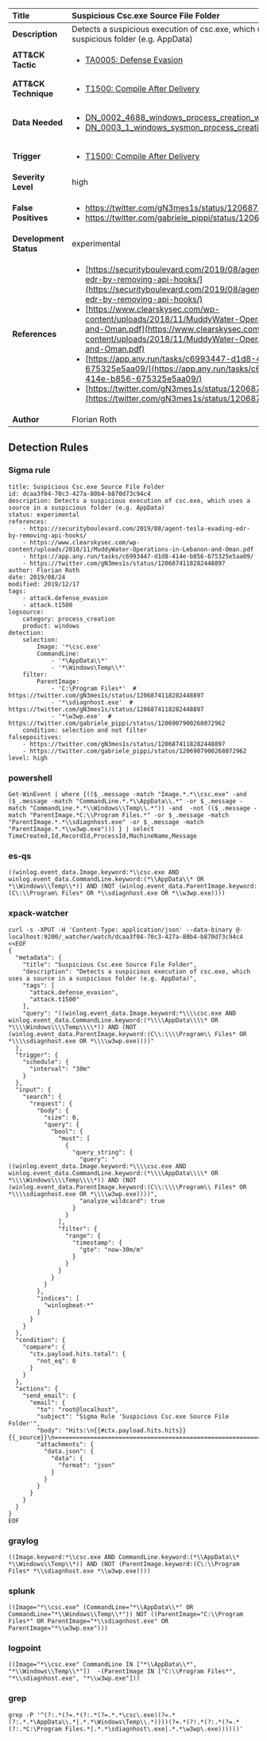 | Title                    | Suspicious Csc.exe Source File Folder       |
|:-------------------------|:------------------|
| **Description**          | Detects a suspicious execution of csc.exe, which uses a source in a suspicious folder (e.g. AppData) |
| **ATT&amp;CK Tactic**    |  <ul><li>[TA0005: Defense Evasion](https://attack.mitre.org/tactics/TA0005)</li></ul>  |
| **ATT&amp;CK Technique** | <ul><li>[T1500: Compile After Delivery](https://attack.mitre.org/techniques/T1500)</li></ul>  |
| **Data Needed**          | <ul><li>[DN_0002_4688_windows_process_creation_with_commandline](../Data_Needed/DN_0002_4688_windows_process_creation_with_commandline.md)</li><li>[DN_0003_1_windows_sysmon_process_creation](../Data_Needed/DN_0003_1_windows_sysmon_process_creation.md)</li></ul>  |
| **Trigger**              | <ul><li>[T1500: Compile After Delivery](../Triggers/T1500.md)</li></ul>  |
| **Severity Level**       | high |
| **False Positives**      | <ul><li>https://twitter.com/gN3mes1s/status/1206874118282448897</li><li>https://twitter.com/gabriele_pippi/status/1206907900268072962</li></ul>  |
| **Development Status**   | experimental |
| **References**           | <ul><li>[https://securityboulevard.com/2019/08/agent-tesla-evading-edr-by-removing-api-hooks/](https://securityboulevard.com/2019/08/agent-tesla-evading-edr-by-removing-api-hooks/)</li><li>[https://www.clearskysec.com/wp-content/uploads/2018/11/MuddyWater-Operations-in-Lebanon-and-Oman.pdf](https://www.clearskysec.com/wp-content/uploads/2018/11/MuddyWater-Operations-in-Lebanon-and-Oman.pdf)</li><li>[https://app.any.run/tasks/c6993447-d1d8-414e-b856-675325e5aa09/](https://app.any.run/tasks/c6993447-d1d8-414e-b856-675325e5aa09/)</li><li>[https://twitter.com/gN3mes1s/status/1206874118282448897](https://twitter.com/gN3mes1s/status/1206874118282448897)</li></ul>  |
| **Author**               | Florian Roth |


## Detection Rules

### Sigma rule

```
title: Suspicious Csc.exe Source File Folder
id: dcaa3f04-70c3-427a-80b4-b870d73c94c4
description: Detects a suspicious execution of csc.exe, which uses a source in a suspicious folder (e.g. AppData)
status: experimental
references:
    - https://securityboulevard.com/2019/08/agent-tesla-evading-edr-by-removing-api-hooks/
    - https://www.clearskysec.com/wp-content/uploads/2018/11/MuddyWater-Operations-in-Lebanon-and-Oman.pdf
    - https://app.any.run/tasks/c6993447-d1d8-414e-b856-675325e5aa09/
    - https://twitter.com/gN3mes1s/status/1206874118282448897
author: Florian Roth
date: 2019/08/24
modified: 2019/12/17
tags:
    - attack.defense_evasion
    - attack.t1500
logsource:
    category: process_creation
    product: windows
detection:
    selection:
        Image: '*\csc.exe'
        CommandLine: 
            - '*\AppData\\*'
            - '*\Windows\Temp\\*'
    filter:
        ParentImage: 
            - 'C:\Program Files*'  # https://twitter.com/gN3mes1s/status/1206874118282448897
            - '*\sdiagnhost.exe'  # https://twitter.com/gN3mes1s/status/1206874118282448897
            - '*\w3wp.exe'  # https://twitter.com/gabriele_pippi/status/1206907900268072962
    condition: selection and not filter
falsepositives:
    - https://twitter.com/gN3mes1s/status/1206874118282448897
    - https://twitter.com/gabriele_pippi/status/1206907900268072962
level: high

```





### powershell
    
```
Get-WinEvent | where {(($_.message -match "Image.*.*\\csc.exe" -and ($_.message -match "CommandLine.*.*\\AppData\\.*" -or $_.message -match "CommandLine.*.*\\Windows\\Temp\\.*")) -and  -not (($_.message -match "ParentImage.*C:\\Program Files.*" -or $_.message -match "ParentImage.*.*\\sdiagnhost.exe" -or $_.message -match "ParentImage.*.*\\w3wp.exe"))) } | select TimeCreated,Id,RecordId,ProcessId,MachineName,Message
```


### es-qs
    
```
((winlog.event_data.Image.keyword:*\\csc.exe AND winlog.event_data.CommandLine.keyword:(*\\AppData\\* OR *\\Windows\\Temp\\*)) AND (NOT (winlog.event_data.ParentImage.keyword:(C\:\\Program\ Files* OR *\\sdiagnhost.exe OR *\\w3wp.exe))))
```


### xpack-watcher
    
```
curl -s -XPUT -H 'Content-Type: application/json' --data-binary @- localhost:9200/_watcher/watch/dcaa3f04-70c3-427a-80b4-b870d73c94c4 <<EOF
{
  "metadata": {
    "title": "Suspicious Csc.exe Source File Folder",
    "description": "Detects a suspicious execution of csc.exe, which uses a source in a suspicious folder (e.g. AppData)",
    "tags": [
      "attack.defense_evasion",
      "attack.t1500"
    ],
    "query": "((winlog.event_data.Image.keyword:*\\\\csc.exe AND winlog.event_data.CommandLine.keyword:(*\\\\AppData\\\\* OR *\\\\Windows\\\\Temp\\\\*)) AND (NOT (winlog.event_data.ParentImage.keyword:(C\\:\\\\Program\\ Files* OR *\\\\sdiagnhost.exe OR *\\\\w3wp.exe))))"
  },
  "trigger": {
    "schedule": {
      "interval": "30m"
    }
  },
  "input": {
    "search": {
      "request": {
        "body": {
          "size": 0,
          "query": {
            "bool": {
              "must": [
                {
                  "query_string": {
                    "query": "((winlog.event_data.Image.keyword:*\\\\csc.exe AND winlog.event_data.CommandLine.keyword:(*\\\\AppData\\\\* OR *\\\\Windows\\\\Temp\\\\*)) AND (NOT (winlog.event_data.ParentImage.keyword:(C\\:\\\\Program\\ Files* OR *\\\\sdiagnhost.exe OR *\\\\w3wp.exe))))",
                    "analyze_wildcard": true
                  }
                }
              ],
              "filter": {
                "range": {
                  "timestamp": {
                    "gte": "now-30m/m"
                  }
                }
              }
            }
          }
        },
        "indices": [
          "winlogbeat-*"
        ]
      }
    }
  },
  "condition": {
    "compare": {
      "ctx.payload.hits.total": {
        "not_eq": 0
      }
    }
  },
  "actions": {
    "send_email": {
      "email": {
        "to": "root@localhost",
        "subject": "Sigma Rule 'Suspicious Csc.exe Source File Folder'",
        "body": "Hits:\n{{#ctx.payload.hits.hits}}{{_source}}\n================================================================================\n{{/ctx.payload.hits.hits}}",
        "attachments": {
          "data.json": {
            "data": {
              "format": "json"
            }
          }
        }
      }
    }
  }
}
EOF

```


### graylog
    
```
((Image.keyword:*\\csc.exe AND CommandLine.keyword:(*\\AppData\\* *\\Windows\\Temp\\*)) AND (NOT (ParentImage.keyword:(C\:\\Program Files* *\\sdiagnhost.exe *\\w3wp.exe))))
```


### splunk
    
```
((Image="*\\csc.exe" (CommandLine="*\\AppData\\*" OR CommandLine="*\\Windows\\Temp\\*")) NOT ((ParentImage="C:\\Program Files*" OR ParentImage="*\\sdiagnhost.exe" OR ParentImage="*\\w3wp.exe")))
```


### logpoint
    
```
((Image="*\\csc.exe" CommandLine IN ["*\\AppData\\*", "*\\Windows\\Temp\\*"])  -(ParentImage IN ["C:\\Program Files*", "*\\sdiagnhost.exe", "*\\w3wp.exe"]))
```


### grep
    
```
grep -P '^(?:.*(?=.*(?:.*(?=.*.*\csc\.exe)(?=.*(?:.*.*\AppData\\.*|.*.*\Windows\Temp\\.*))))(?=.*(?!.*(?:.*(?=.*(?:.*C:\Program Files.*|.*.*\sdiagnhost\.exe|.*.*\w3wp\.exe))))))'
```



